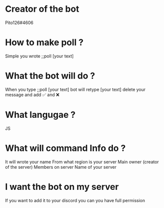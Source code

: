 # Creator of the bot
Pito126#4606
# How to make poll ?
Simple you wrote ;;poll [your text]
# What the bot will do ? 
When you type ;;poll [your text] bot will retype [your text]
delete your message and add ✅ and ❌
# What langugae ?
JS
# What will command Info do ?
It will wrote your name
From what region is your server
Main owner (creator of the server)
Members on server 
Name of your server
# I want the bot on my server
If you want to add it to your discord you can   you have  full permission
